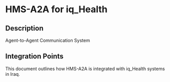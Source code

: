 # HMS-A2A for iq_Health

## Description

Agent-to-Agent Communication System

## Integration Points

This document outlines how HMS-A2A is integrated with iq_Health systems in Iraq.

